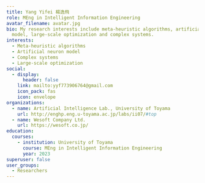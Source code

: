 ```yaml
---
title: Yang Yifei 楊逸飛
role: MEng in Intelligent Information Engineering
avatar_filename: avatar.jpg
bio: My research interests include meta-heuristic algorithms, artificial neuron
  model, large-scale optimization and complex systems.
interests:
  - Meta-heuristic algorithms
  - Artificial neuron model
  - Complex systems
  - Large-scale optimization
social:
  - display:
      header: false
    link: mailto:yyf773906764@gmail.com
    icon_pack: fas
    icon: envelope
organizations:
  - name: Artificial Intelligence Lab., University of Toyama
    url: http://enghp.eng.u-toyama.ac.jp/labs/ii07/#top
  - name: Wesoft Company Ltd.
    url: https://wesoft.co.jp/
education:
  courses:
    - institution: University of Toyama
      course: MEng in Intelligent Information Engineering
      year: 2023
superuser: false
user_groups:
  - Researchers
---
```

